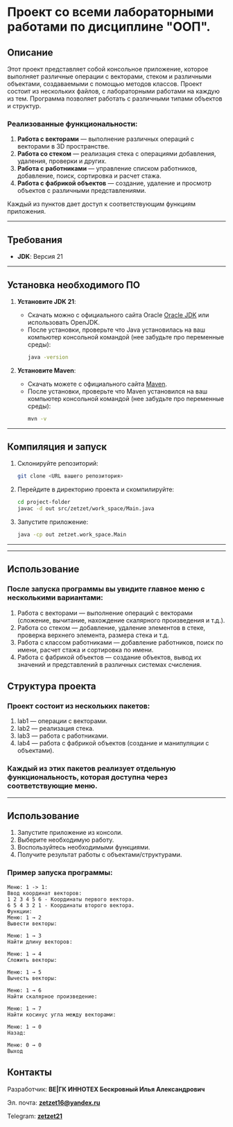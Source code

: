 # Проект со всеми лабораторными работами по дисциплине "ООП".

## Описание

Этот проект представляет собой консольное приложение, которое выполняет различные операции с векторами, стеком и различными объектами, создаваемыми с помощью методов классов. Проект состоит из нескольких файлов, с лабораторными работами на каждую из тем.
Программа позволяет работать с различными типами объектов и структур.

### Реализованные функциональности:
1. **Работа с векторами** — выполнение различных операций с векторами в 3D пространстве.
2. **Работа со стеком** — реализация стека с операциями добавления, удаления, проверки и других.
3. **Работа с работниками** — управление списком работников, добавление, поиск, сортировка и расчет стажа.
4. **Работа с фабрикой объектов** — создание, удаление и просмотр объектов с различными представлениями.

Каждый из пунктов дает доступ к соответствующим функциям приложения.

---

## Требования
- **JDK**: Версия 21

---
## Установка необходимого ПО

1. **Установите JDK 21**:
    - Скачать можно с официального сайта Oracle [Oracle JDK](https://www.oracle.com/java/technologies/javase/jdk21-archive-downloads.html) или использовать OpenJDK.
    - После установки, проверьте что Java установилась на ваш компьютер консольной командой (нее забудьте про переменные среды):
      ```sh
      java -version
      ```

2. **Установите Maven**:
    - Скачать можете с официального сайта [Maven](https://maven.apache.org/download.cgi).
    - После установки, проверьте что Maven установился на ваш компьютер консольной командой (нее забудьте про переменные среды):
      ```sh
      mvn -v
      ```
---

## Компиляция и запуск
1. Склонируйте репозиторий:
   ```bash
   git clone <URL вашего репозитория>
   ```
2. Перейдите в директорию проекта и скомпилируйте:
   ```bash
   cd project-folder
   javac -d out src/zetzet/work_space/Main.java
   ```
3. Запустите приложение:
   ```bash
   java -cp out zetzet.work_space.Main
   ```
---

---
## Использование
### После запуска программы вы увидите главное меню с несколькими вариантами:

1. Работа с векторами — выполнение операций с векторами (сложение, вычитание, нахождение скалярного произведения и т.д.).
2. Работа со стеком — добавление, удаление элементов в стеке, проверка верхнего элемента, размера стека и т.д.
3. Работа с классом работниками — добавление работников, поиск по имени, расчет стажа и сортировка по имени.
4. Работа с фабрикой объектов — создание объектов, вывод их значений и представлений в различных системах счисления.

## Структура проекта
### Проект состоит из нескольких пакетов:
1. lab1 — операции с векторами.
2. lab2 — реализация стека.
3. lab3 — работа с работниками.
4. lab4 — работа с фабрикой объектов (создание и манипуляции с объектами).

### Каждый из этих пакетов реализует отдельную функциональность, которая доступна через соответствующие меню.

---
## Использование
1. Запустите приложение из консоли.
2. Выберите необходимую работу.
3. Воспользуйтесь необходимыми функциями.
4. Получите результат работы с объектами/структурами.

### Пример запуска программы:
```plaintext
Меню: 1 -> 1:
Ввод координат векторов:
1 2 3 4 5 6 - Координаты первого вектора.
6 5 4 3 2 1 - Координаты второго вектора.
Функции:
Меню: 1 → 2
Вывести векторы:

Меню: 1 → 3
Найти длину векторов:

Меню: 1 → 4
Сложить векторы:

Меню: 1 → 5
Вычесть векторы:

Меню: 1 → 6
Найти скалярное произведение:

Меню: 1 → 7
Найти косинус угла между векторами:

Меню: 1 → 0
Назад:

Меню: 0 → 0
Выход
```

## Контакты
Разработчик: **BE|ГК ИННОТЕХ Бескровный Илья Александрович**

Эл. почта: **zetzet16@yandex.ru**

Telegram: **[zetzet21](https://t.me/zetzet21)**